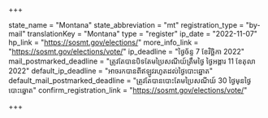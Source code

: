 +++

state_name = "Montana"
state_abbreviation = "mt"
registration_type = "by-mail"
translationKey = "Montana"
type = "register"
ip_date = "2022-11-07"
hp_link = "https://sosmt.gov/elections/"
more_info_link = "https://sosmt.gov/elections/vote/"
ip_deadline = "ថ្ងៃច័ន្ទ 7 ខែវិច្ឆិកា 2022"
mail_postmarked_deadline = "ត្រូវតែបានបិទតែមប្រៃសណីយ៍ត្រឹមថ្ងៃ​ ថ្ងៃអង្គារ 11 ខែតុលា 2022"
default_ip_deadline = "អាចរកបានពីឥឡូវរហូតដល់ថ្ងៃបោះឆ្នោត"
default_mail_postmarked_deadline = "ត្រូវតែបានបោះតែមប្រៃសណីយ៍ 30 ថ្ងៃមុនថ្ងៃបោះឆ្នោត"
confirm_registration_link = "https://sosmt.gov/elections/vote/"

+++